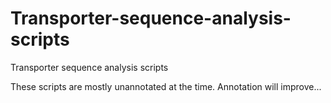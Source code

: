 # Transporter-sequence-analysis-scripts
Transporter sequence analysis scripts

These scripts are mostly unannotated at the time. Annotation will improve...
